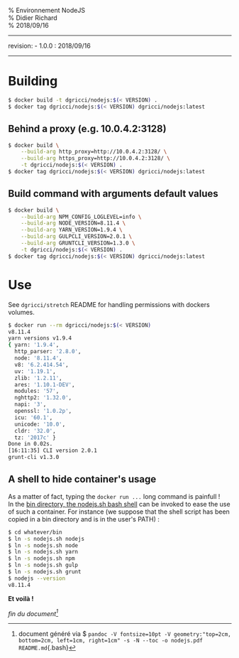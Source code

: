 % Environnement NodeJS  
% Didier Richard  
% 2018/09/16

---

revision:
    - 1.0.0 : 2018/09/16  

---

# Building #

```bash
$ docker build -t dgricci/nodejs:$(< VERSION) .
$ docker tag dgricci/nodejs:$(< VERSION) dgricci/nodejs:latest
```

## Behind a proxy (e.g. 10.0.4.2:3128) ##

```bash
$ docker build \
    --build-arg http_proxy=http://10.0.4.2:3128/ \
    --build-arg https_proxy=http://10.0.4.2:3128/ \
    -t dgricci/nodejs:$(< VERSION) .
$ docker tag dgricci/nodejs:$(< VERSION) dgricci/nodejs:latest
```

## Build command with arguments default values ##

```bash
$ docker build \
    --build-arg NPM_CONFIG_LOGLEVEL=info \
    --build-arg NODE_VERSION=8.11.4 \
    --build-arg YARN_VERSION=1.9.4 \
    --build-arg GULPCLI_VERSION=2.0.1 \
    --build-arg GRUNTCLI_VERSION=1.3.0 \
    -t dgricci/nodejs:$(< VERSION) .
$ docker tag dgricci/nodejs:$(< VERSION) dgricci/nodejs:latest
```

# Use #

See `dgricci/stretch` README for handling permissions with dockers volumes.

```bash
$ docker run --rm dgricci/nodejs:$(< VERSION)
v8.11.4
yarn versions v1.9.4
{ yarn: '1.9.4',
  http_parser: '2.8.0',
  node: '8.11.4',
  v8: '6.2.414.54',
  uv: '1.19.1',
  zlib: '1.2.11',
  ares: '1.10.1-DEV',
  modules: '57',
  nghttp2: '1.32.0',
  napi: '3',
  openssl: '1.0.2p',
  icu: '60.1',
  unicode: '10.0',
  cldr: '32.0',
  tz: '2017c' }
Done in 0.02s.
[16:11:35] CLI version 2.0.1
grunt-cli v1.3.0
```

## A shell to hide container's usage ##

As a matter of fact, typing the `docker run ...` long command is painfull !  
In the [bin directory, the nodejs.sh bash shell](bin/nodejs.sh)
can be invoked to ease the use of such a container. For instance (we suppose
that the shell script has been copied in a bin directory and is in the user's
PATH) :

```bash
$ cd whatever/bin
$ ln -s nodejs.sh nodejs
$ ln -s nodejs.sh node
$ ln -s nodejs.sh yarn
$ ln -s nodejs.sh npm
$ ln -s nodejs.sh gulp
$ ln -s nodejs.sh grunt
$ nodejs --version
v8.11.4
```

__Et voilà !__


_fin du document[^pandoc_gen]_

[^pandoc_gen]: document généré via $ `pandoc -V fontsize=10pt -V geometry:"top=2cm, bottom=2cm, left=1cm, right=1cm" -s -N --toc -o nodejs.pdf README.md`{.bash}

